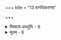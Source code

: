 +++
title = "13 वागधिकरणम्"

+++

<details><summary>विश्वास-प्रस्तुतिः - 6</summary>

6.कर्मज्ञानाक्षवर्गो मनसि न विलयं यात्यतत्संभवत्वात्  
तद्वृत्तेस्तादधीन्यात्तदुपरतिमिह प्राह सम्पत्तिशब्दः।  
इत्येतन्नोपपन्नं तदुभयविलये चोद्यनिस्तारसाम्यात्  
सम्पत्तिश्श्लेषमात्रं करणविषयवाक्शब्दमुख्यत्वसिद्ध्यै॥
</details>

<details><summary>मूलम् - 6</summary>

6.कर्मज्ञानाक्षवर्गो मनसि न विलयं यात्यतत्संभवत्वात्  
तद्वृत्तेस्तादधीन्यात्तदुपरतिमिह प्राह सम्पत्तिशब्दः।  
इत्येतन्नोपपन्नं तदुभयविलये चोद्यनिस्तारसाम्यात्  
सम्पत्तिश्श्लेषमात्रं करणविषयवाक्शब्दमुख्यत्वसिद्ध्यै॥
</details>